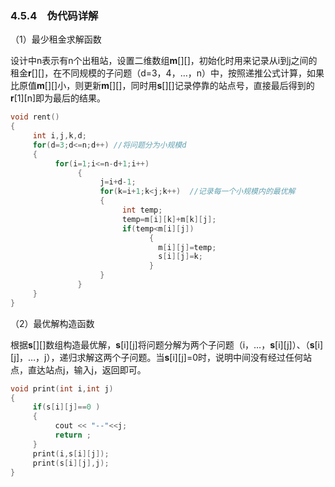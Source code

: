 ### 4.5.4　伪代码详解

（1）最少租金求解函数

设计中n表示有n个出租站，设置二维数组**m**[][]，初始化时用来记录从i到j之间的租金**r**[][]，在不同规模的子问题（d=3，4，…，n）中，按照递推公式计算，如果比原值**m**[][]小，则更新**m**[][]，同时用**s**[][]记录停靠的站点号，直接最后得到的**r**[1][n]即为最后的结果。

```c
void rent()
{
     int i,j,k,d;
     for(d=3;d<=n;d++) //将问题分为小规模d
     {
          for(i=1;i<=n-d+1;i++)
               {
                    j=i+d-1;
                    for(k=i+1;k<j;k++)  //记录每一个小规模内的最优解
                    {
                         int temp;
                         temp=m[i][k]+m[k][j];
                         if(temp<m[i][j])
                               {
                                 m[i][j]=temp;
                                 s[i][j]=k;
                               }
                    }
               }
     }
}
```

（2）最优解构造函数

根据**s**[][]数组构造最优解，**s**[i][j]将问题分解为两个子问题（i，…，**s**[i][j]）、（**s**[i][j]，…，j），递归求解这两个子问题。当**s**[i][j]=0时，说明中间没有经过任何站点，直达站点j，输入j，返回即可。

```c
void print(int i,int j)
{
     if(s[i][j]==0 )
     {
          cout << "--"<<j;
          return ;
     }
     print(i,s[i][j]);
     print(s[i][j],j);
}
```

